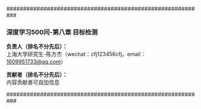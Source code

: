 ###########################################################

### 深度学习500问-第八章 目标检测

**负责人（排名不分先后）：**  
上海大学研究生-陈方杰（wechat：cfj123456cfj，email：1609951733@qq.com）    


**贡献者（排名不分先后）：**  
内容贡献者可自加信息

###########################################################